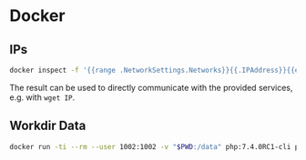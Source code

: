 # Docker

## IPs

```bash
docker inspect -f '{{range .NetworkSettings.Networks}}{{.IPAddress}}{{end}}' kanboard_kanboard_1
```

The result can be used to directly communicate with the provided services,
e.g. with `wget IP`.

## Workdir Data

```bash
docker run -ti --rm --user 1002:1002 -v "$PWD:/data" php:7.4.0RC1-cli php /data/example.php
```
